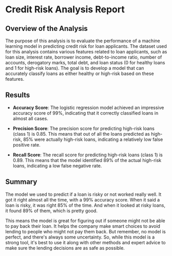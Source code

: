 # Credit Risk Analysis Report

## Overview of the Analysis

The purpose of this analysis is to evaluate the performance of a machine learning model in predicting credit risk for loan applicants. The dataset used for this analysis contains various features related to loan applicants, such as loan size, interest rate, borrower income, debt-to-income ratio, number of accounts, derogatory marks, total debt, and loan status (0 for healthy loans and 1 for high-risk loans). The goal is to develop a model that can accurately classify loans as either healthy or high-risk based on these features.

## Results

- **Accuracy Score**: The logistic regression model achieved an impressive accuracy score of 99%, indicating that it correctly classified loans in almost all cases.

- **Precision Score**: The precision score for predicting high-risk loans (class 1) is 0.85. This means that out of all the loans predicted as high-risk, 85% were actually high-risk loans, indicating a relatively low false positive rate.

- **Recall Score**: The recall score for predicting high-risk loans (class 1) is 0.89. This means that the model identified 89% of the actual high-risk loans, indicating a low false negative rate.

## Summary

The model we used to predict if a loan is risky or not worked really well. It got it right almost all the time, with a 99% accuracy score. When it said a loan is risky, it was right 85% of the time. And when it looked at risky loans, it found 89% of them, which is pretty good.

This means the model is great for figuring out if someone might not be able to pay back their loan. It helps the company make smart choices to avoid lending to people who might not pay them back. But remember, no model is perfect, and there's always some uncertainty. So, while this model is a strong tool, it's best to use it along with other methods and expert advice to make sure the lending decisions are as safe as possible.


